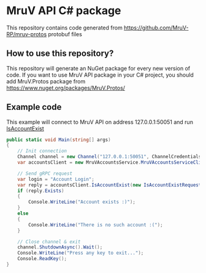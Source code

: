 # MruV API C# package

This repository contains code generated from https://github.com/MruV-RP/mruv-protos protobuf files

## How to use this repository?
This repository will generate an NuGet package for every new version of code. If you want to use MruV API package in your C# project, you should add MruV.Protos package from https://www.nuget.org/packages/MruV.Protos/ 

## Example code
This example will connect to MruV API on address 127.0.0.1:50051 and run [IsAccountExist](https://github.com/MruV-RP/mruv-pb-docs/blob/master/docs.md#mruvaccountsservice)
```csharp
public static void Main(string[] args)
{
    // Init connection
    Channel channel = new Channel("127.0.0.1:50051", ChannelCredentials.Insecure);
    var accountsClient = new MruVAccountsService.MruVAccountsServiceClient(channel);

    // Send gRPC request
    var login = "Account Login";
    var reply = accountsClient.IsAccountExist(new IsAccountExistRequest() { Login = login });
    if (reply.Exists)
    {
        Console.WriteLine("Account exists :)");
    }
    else
    {
        Console.WriteLine("There is no such account :(");
    }

    // Close channel & exit
    channel.ShutdownAsync().Wait();
    Console.WriteLine("Press any key to exit...");
    Console.ReadKey();
}

```
